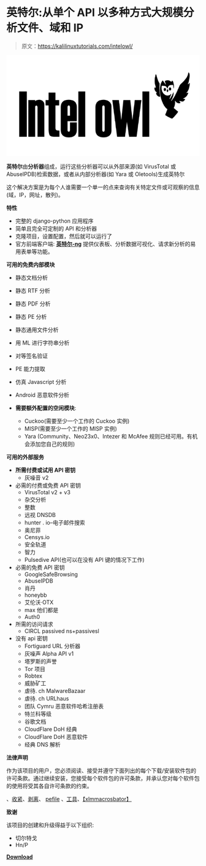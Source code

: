 # 英特尔:从单个 API 以多种方式大规模分析文件、域和 IP

> 原文：<https://kalilinuxtutorials.com/intelowl/>

[![IntelOwl : Analyze Files, Domains, IPs In Multiple Ways From A Single API At Scale](img//b7a8dd7f012b88707650a7004344c788.png "IntelOwl : Analyze Files, Domains, IPs In Multiple Ways From A Single API At Scale")](https://1.bp.blogspot.com/-NzPODXi8Rok/X0gVjnpmtnI/AAAAAAAAHb4/zWih2v7ZC28NqKSHX3-uM-l7AAdeVcy_wCLcBGAsYHQ/s728/intel_owl.png)

**英特尔**由**分析器**组成，运行这些分析器可以从外部来源(如 VirusTotal 或 AbuseIPDB)检索数据，或者从内部分析器(如 Yara 或 Oletools)生成英特尔

这个解决方案是为每个人谁需要一个单一的点来查询有关特定文件或可观察的信息(域，IP，网址，散列)。

**特性**

*   完整的 django-python 应用程序
*   简单且完全可定制的 API 和分析器
*   克隆项目，设置配置，然后就可以运行了
*   官方前端客户端: **[英特尔-ng](https://github.com/intelowlproject/IntelOwl-ng)** 提供仪表板、分析数据可视化、请求新分析的易用表单等功能。

**可用的免费内部模块**

*   静态文档分析
*   静态 RTF 分析
*   静态 PDF 分析
*   静态 PE 分析
*   静态通用文件分析
*   用 ML 进行字符串分析
*   对等签名验证
*   PE 能力提取
*   仿真 Javascript 分析
*   Android 恶意软件分析

*   **需要额外配置的空闲模块**:
    *   Cuckoo(需要至少一个工作的 Cuckoo 实例)
    *   MISP(需要至少一个工作的 MISP 实例)
    *   Yara (Community、Neo23x0、Intezer 和 McAfee 规则已经可用。有机会添加您自己的规则)

**可用的外部服务**

*   **所需付费或试用 API 密钥**
    *   灰噪音 v2
*   必需的付费或免费 API 密钥
    *   VirusTotal v2 + v3
    *   杂交分析
    *   整数
    *   远视 DNSDB
    *   hunter . io–电子邮件搜索
    *   奥尼菲
    *   Censys.io
    *   安全轨道
    *   智力
    *   Pulsedive API(也可以在没有 API 键的情况下工作)
*   必需的免费 API 密钥
    *   GoogleSafeBrowsing
    *   AbuseIPDB
    *   肖丹
    *   honeybb
    *   艾伦沃·OTX
    *   max 他们都是
    *   Auth0
*   所需的访问请求
    *   CIRCL passived ns+passivesl
*   没有 api 密钥
    *   Fortiguard URL 分析器
    *   灰噪声 Alpha API v1
    *   塔罗斯的声誉
    *   Tor 项目
    *   Robtex
    *   威胁矿工
    *   虐待. ch MalwareBazaar
    *   虐待. ch URLhaus
    *   团队 Cymru 恶意软件哈希注册表
    *   特兰科等级
    *   谷歌文档
    *   CloudFlare DoH 经典
    *   CloudFlare DoH 恶意软件
    *   经典 DNS 解析

**法律声明**

作为该项目的用户，您必须阅读、接受并遵守下面列出的每个下载/安装软件包的许可条款。通过继续安装，您接受每个软件包的许可条款，并承认您对每个软件包的使用将受其各自许可条款的约束。

、[收紧](https://github.com/fireeye/stringsifter)、[剥离](https://github.com/jesparza/peepdf)、 [pefile](https://github.com/erocarrera/pefile) 、[工具](https://github.com/decalage2/oletools)、[【xlmmacrosbator】](https://github.com/DissectMalware/XLMMacroDeobfuscator)

**致谢**

该项目的创建和升级得益于以下组织:

*   切尔特戈
*   Hn/P

[**Download**](https://github.com/intelowlproject/IntelOwl)